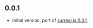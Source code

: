 ## 0.0.1

- Initial version, port of [surreal.js 0.3.1](https://github.com/surrealdb/surrealdb.js/tree/c3fa44b1c79c2cec32789e97b0ef2544ff2ec723).
